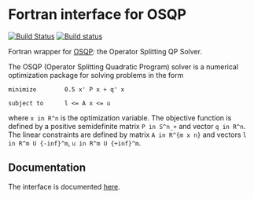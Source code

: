 # Fortran interface for OSQP

[![Build Status](https://travis-ci.org/oxfordcontrol/osqp-fortran.svg?branch=master)](https://travis-ci.org/oxfordcontrol/osqp-fortran)
[![Build status](https://ci.appveyor.com/api/projects/status/ns1b88w39kute6br?svg=true)](https://ci.appveyor.com/project/bstellato/osqp-fortran)

Fortran wrapper for [OSQP](http://osqp.readthedocs.io/): the Operator Splitting QP Solver.

The OSQP (Operator Splitting Quadratic Program) solver is a numerical optimization package for solving problems in the form
```
minimize        0.5 x' P x + q' x

subject to      l <= A x <= u
```

where `x in R^n` is the optimization variable. The objective function is defined by a positive semidefinite matrix `P in S^n_+` and vector `q in R^n`. The linear constraints are defined by matrix `A in R^{m x n}` and vectors `l in R^m U {-inf}^m`, `u in R^m U {+inf}^m`.


## Documentation
The interface is documented [here](https://osqp.org/).
